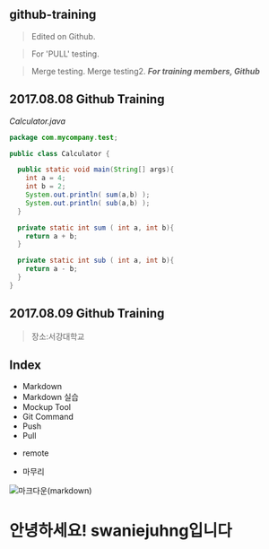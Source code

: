 ## github-training
> Edited on Github.

> For 'PULL' testing.

> Merge testing.
> Merge testing2.
***For training members, Github***

## 2017.08.08 Github Training
*Calculator.java*
```JAVA
package com.mycompany.test;

public class Calculator {

  public static void main(String[] args){
    int a = 4;
    int b = 2;
    System.out.println( sum(a,b) );
    System.out.println( sub(a,b) );
  }

  private static int sum ( int a, int b){
    return a + b;
  }

  private static int sub ( int a, int b){
    return a - b;
  }
}
```

## 2017.08.09 Github Training
>장소:서강대학교

## Index
* Markdown
* Markdown 실습
* Mockup Tool
* Git Command
* Push
* Pull
 + remote
* 마무리


![마크다운(markdown)](http://pad.haroopress.com/docs/ko/markdown/images/markdown_128.png)

# 안녕하세요! swaniejuhng입니다
